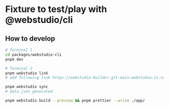# Fixture to test/play with @webstudio/cli

## How to develop

```bash
# Terminal 1
cd packages/webstudio-cli
pnpm dev
```

```bash
# Terminal 2
pnpm webstudio link
# add following link https://webstudio-builder-git-main-webstudio-is.vercel.app/builder/cddc1d44-af37-4cb6-a430-d300cf6f932d?authToken=1cdc6026-dd5b-4624-b89b-9bd45e9bcc3d&mode=preview

pnpm webstudio sync
# data.json generated

pnpm webstudio build --preview && pnpm prettier --write ./app/
```
